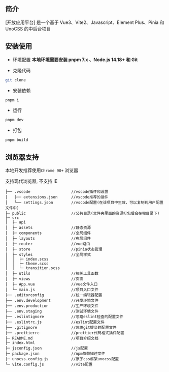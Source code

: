 ## 简介

[开放应用平台] 是一个基于 Vue3、Vite2、Javascript、Element Plus、Pinia 和 UnoCSS 的中后台项目

## 安装使用

- 环境配置
  **本地环境需要安装 pnpm 7.x 、Node.js 14.18+ 和 Git**

- 克隆代码

```bash
git clone
```

- 安装依赖

```bash
pnpm i
```

- 运行

```bash
pnpm dev
```

- 打包

```bash
pnpm build
```

## 浏览器支持

本地开发推荐使用`Chrome 90+` 浏览器

支持现代浏览器, 不支持 IE

```
├── .vscode                  //vscode插件和设置
│   ├── extensions.json      //vscode推荐的插件
│   └── settings.json        //vscode配置(在该项目中生效，可以复制到用户配置文件中)
├─ public                    //公共目录(文件夹里面的资源打包后会在根目录下)
├─ src
│  ├─ api
│  ├─ assets                 //静态资源
│  ├─ components             //全局组件
│  ├─ layouts                //布局组件
│  ├─ router                 //vue路由
│  ├─ store                  //pinia状态管理
│  ├─ styles                 //全局样式
│  │  ├─ index.scss
│  │  ├─ theme.scss
│  │  └─ transition.scss
│  ├─ utils                  //相关工具函数
│  ├─ views                  //页面
│  ├─ App.vue                //vue文件入口
│  └─ main.js                //项目入口文件
├── .editorconfig            //统一编辑器配置
├── .env.development         //开发环境文件
├── .env.production          //生产环境文件
├── .env.staging           	 //测试环境文件
├── .eslintignore            //忽略eslint检查的配置文件
├── .eslintrc.js             //eslint配置文件
├── .gitignore               //忽略git提交的配置文件
├── .prettierrc              //prettier代码格式插件配置
├─ README.md                 //项目介绍文档
├─ index.html
├─ jsconfig.json          	 //js配置
├─ package.json              //npm依赖描述文件
├─ unocss.config.js          //原子css框架unocss配置
└─ vite.config.js            //vite配置
```
